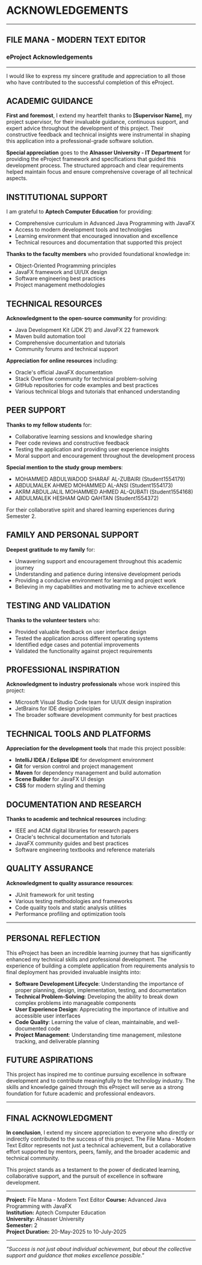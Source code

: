 # ACKNOWLEDGEMENTS

---

## FILE MANA - MODERN TEXT EDITOR
### eProject Acknowledgements

---

I would like to express my sincere gratitude and appreciation to all those who have contributed to the successful completion of this eProject.

## ACADEMIC GUIDANCE

**First and foremost**, I extend my heartfelt thanks to **[Supervisor Name]**, my project supervisor, for their invaluable guidance, continuous support, and expert advice throughout the development of this project. Their constructive feedback and technical insights were instrumental in shaping this application into a professional-grade software solution.

**Special appreciation** goes to the **Alnasser University - IT Department** for providing the eProject framework and specifications that guided this development process. The structured approach and clear requirements helped maintain focus and ensure comprehensive coverage of all technical aspects.

## INSTITUTIONAL SUPPORT

I am grateful to **Aptech Computer Education** for providing:
- Comprehensive curriculum in Advanced Java Programming with JavaFX
- Access to modern development tools and technologies
- Learning environment that encouraged innovation and excellence
- Technical resources and documentation that supported this project

**Thanks to the faculty members** who provided foundational knowledge in:
- Object-Oriented Programming principles
- JavaFX framework and UI/UX design
- Software engineering best practices
- Project management methodologies

## TECHNICAL RESOURCES

**Acknowledgment to the open-source community** for providing:
- Java Development Kit (JDK 21) and JavaFX 22 framework
- Maven build automation tool
- Comprehensive documentation and tutorials
- Community forums and technical support

**Appreciation for online resources** including:
- Oracle's official JavaFX documentation
- Stack Overflow community for technical problem-solving
- GitHub repositories for code examples and best practices
- Various technical blogs and tutorials that enhanced understanding

## PEER SUPPORT

**Thanks to my fellow students** for:
- Collaborative learning sessions and knowledge sharing
- Peer code reviews and constructive feedback
- Testing the application and providing user experience insights
- Moral support and encouragement throughout the development process

**Special mention to the study group members**:
- MOHAMMED ABDULWADOD SHARAF AL-ZUBAIRI (Student1554179)
- ABDULMALEK AHMED MOHAMMED AL-ANSI (Student1554173)
- AKRM ABDULJALIL MOHAMMED AHMED AL-QUBATI (Student1554168)
- ABDULMALEK HESHAM QAID QAHTAN (Student1554372)

For their collaborative spirit and shared learning experiences during Semester 2.

## FAMILY AND PERSONAL SUPPORT

**Deepest gratitude to my family** for:
- Unwavering support and encouragement throughout this academic journey
- Understanding and patience during intensive development periods
- Providing a conducive environment for learning and project work
- Believing in my capabilities and motivating me to achieve excellence

## TESTING AND VALIDATION

**Thanks to the volunteer testers** who:
- Provided valuable feedback on user interface design
- Tested the application across different operating systems
- Identified edge cases and potential improvements
- Validated the functionality against project requirements

## PROFESSIONAL INSPIRATION

**Acknowledgment to industry professionals** whose work inspired this project:
- Microsoft Visual Studio Code team for UI/UX design inspiration
- JetBrains for IDE design principles
- The broader software development community for best practices

## TECHNICAL TOOLS AND PLATFORMS

**Appreciation for the development tools** that made this project possible:
- **IntelliJ IDEA / Eclipse IDE** for development environment
- **Git** for version control and project management
- **Maven** for dependency management and build automation
- **Scene Builder** for JavaFX UI design
- **CSS** for modern styling and theming

## DOCUMENTATION AND RESEARCH

**Thanks to academic and technical resources** including:
- IEEE and ACM digital libraries for research papers
- Oracle's technical documentation and tutorials
- JavaFX community guides and best practices
- Software engineering textbooks and reference materials

## QUALITY ASSURANCE

**Acknowledgment to quality assurance resources**:
- JUnit framework for unit testing
- Various testing methodologies and frameworks
- Code quality tools and static analysis utilities
- Performance profiling and optimization tools

---

## PERSONAL REFLECTION

This eProject has been an incredible learning journey that has significantly enhanced my technical skills and professional development. The experience of building a complete application from requirements analysis to final deployment has provided invaluable insights into:

- **Software Development Lifecycle**: Understanding the importance of proper planning, design, implementation, testing, and documentation
- **Technical Problem-Solving**: Developing the ability to break down complex problems into manageable components
- **User Experience Design**: Appreciating the importance of intuitive and accessible user interfaces
- **Code Quality**: Learning the value of clean, maintainable, and well-documented code
- **Project Management**: Understanding time management, milestone tracking, and deliverable planning

## FUTURE ASPIRATIONS

This project has inspired me to continue pursuing excellence in software development and to contribute meaningfully to the technology industry. The skills and knowledge gained through this eProject will serve as a strong foundation for future academic and professional endeavors.

---

## FINAL ACKNOWLEDGMENT

**In conclusion**, I extend my sincere appreciation to everyone who directly or indirectly contributed to the success of this project. The File Mana - Modern Text Editor represents not just a technical achievement, but a collaborative effort supported by mentors, peers, family, and the broader academic and technical community.

This project stands as a testament to the power of dedicated learning, collaborative support, and the pursuit of excellence in software development.

---

**Project:** File Mana - Modern Text Editor
**Course:** Advanced Java Programming with JavaFX  
**Institution:** Aptech Computer Education  
**University:** Alnasser University  
**Semester:** 2  
**Project Duration:** 20-May-2025 to 10-July-2025   

---

*"Success is not just about individual achievement, but about the collective support and guidance that makes excellence possible."* 
